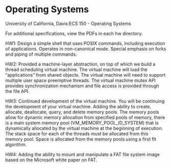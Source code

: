 # Operating Systems
University of California, Davis:ECS 150 - Operating Systems

For additional specifications, view the PDFs in each hw directory.

HW1: Design a simple shell that uses POSIX commands, including execution of applications. Operates in non-canonical mode. Special emphasis on forks and piping of multiple commands.

HW2: Provided a machine-layer abstraction, on top of which we build a thread scheduling virtual machine. The virtual machine will load the “applications” from shared objects. The virtual machine will need to support multiple user space preemptive threads. The virtual machine mutex API provides synchronization mechanism and file access is provided through the file API.

HW3: Continued development of the virtual machine. You will be continuing the development of your virtual machine. Adding the ability to create, allocate, deallocate, query, and delete memory pools. The memory pools allow for dynamic memory allocation from specified pools of memory, there is a main system memory pool (VM_MEMORY_POOL_ID_SYSTEM) that is dynamically allocated by the virtual machine at the beginning of execution. The stack space for each of the threads must be allocated from this memory pool. Space is allocated from the memory pools using a first fit algorithm.

HW4: Adding the ability to mount and manipulate a FAT file system image based on the Microsoft white paper on FAT.
